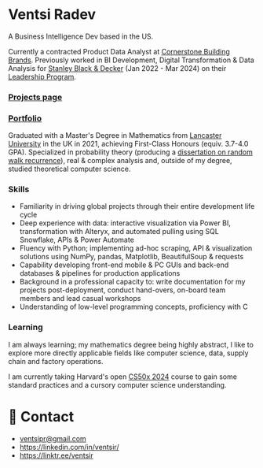 # Ventsi Radev

A Business Intelligence Dev based in the US.

Currently a contracted Product Data Analyst at [Cornerstone Building Brands](https://www.cornerstonebuildingbrands.com/). Previously worked in BI Development, Digital Transformation & Data Analysis for [Stanley Black & Decker](https://www.stanleyblackanddecker.com/) (Jan 2022 - Mar 2024) on their [Leadership Program](https://www.stanleyblackanddecker.com/careers/early-career/leadership-program).

### [Projects page](https://ventsir.github.io/)
### [Portfolio](./Portfolio)

Graduated with a Master's Degree in Mathematics from [Lancaster University](https://www.lancaster.ac.uk/) in the UK in 2021, achieving First-Class Honours (equiv. 3.7-4.0 GPA). Specialized in probability theory (producing a [dissertation on random walk recurrence](./Portfolio/university/dissertation)), real & complex analysis and, outside of my degree, studied theoretical computer science.

### Skills

* Familiarity in driving global projects through their entire development life cycle
* Deep experience with data: interactive visualization via Power BI, transformation with Alteryx, and automated pulling using SQL Snowflake, APIs & Power Automate
* Fluency with Python; implementing ad-hoc scraping, API & visualization solutions using NumPy, pandas, Matplotlib, BeautifulSoup & requests
* Capability developing front-end mobile & PC GUIs and back-end databases & pipelines for production applications
* Background in a professional capacity to: write documentation for my projects post-deployment, conduct hand-overs, on-board team members and lead casual workshops
* Understanding of low-level programming concepts, proficiency with C

### Learning

I am always learning; my mathematics degree being highly abstract, I like to explore more directly applicable fields like computer science, data, supply chain and factory operations.

I am currently taking Harvard's open [CS50x 2024](https://cs50.harvard.edu/x/2024/) course to gain some standard practices and a cursory computer science understanding.

# 📧 Contact
* ventsipr@gmail.com
* https://linkedin.com/in/ventsir/
* https://linktr.ee/ventsir

<!---
ventsiR/ventsiR is a ✨ special ✨ repository because its `README.md` (this file) appears on your GitHub profile.
You can click the Preview link to take a look at your changes.
--->
